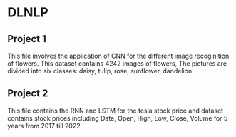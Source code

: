 # DLNLP

## Project 1 
This file involves the application of CNN  for the different image recoginition of flowers. This dataset contains 4242 images of flowers, The pictures are divided into six classes: daisy, tulip, rose, sunflower, dandelion. 

## Project 2 
This file contains the RNN and LSTM for the tesla stock price and dataset contains stock prices including Date, Open, High, Low, Close, Volume for 5 years from 2017 till 2022
